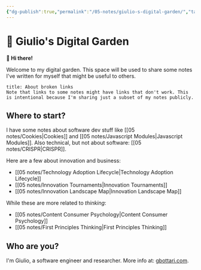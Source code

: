 ```yaml
---
{"dg-publish":true,"permalink":"/05-notes/giulio-s-digital-garden/","tags":"gardenEntry","dgHomeLink":true,"dgPassFrontmatter":false}
---
```



# 🌱 Giulio's Digital Garden
**👋 Hi there!** 

Welcome to my digital garden. This space will be used to share some notes I've written for myself that might be useful to others.

```ad-warning
title: About broken links
Note that links to some notes might have links that don't work. This is intentional because I'm sharing just a subset of my notes publicly.
```

## Where to start?
I have some notes about software dev stuff like [[05 notes/Cookies|Cookies]] and [[05 notes/Javascript Modules|Javascript Modules]]. Also technical, but not about software:  [[05 notes/CRISPR|CRISPR]].

Here are a few about innovation and business:
- [[05 notes/Technology Adoption Lifecycle|Technology Adoption Lifecycle]]
-  [[05 notes/Innovation Tournaments|Innovation Tournaments]]
-  [[05 notes/Innovation Landscape Map|Innovation Landscape Map]]

While these are more related to *thinking*:
- [[05 notes/Content Consumer Psychology|Content Consumer Psychology]]
- [[05 notes/First Principles Thinking|First Principles Thinking]]

## Who are you?
I'm Giulio, a software engineer and researcher. More info at: [gbottari.com](https://gbottari.com).